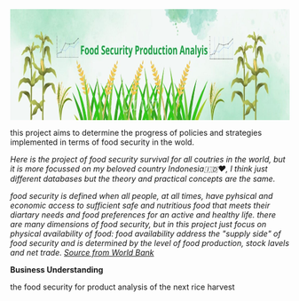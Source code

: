 <img align="center" alt="coding" src="https://github.com/MujibSukriLuman/food-security-production-analysis/blob/main/food%20security.jpg" width="1200" height="200" style="max-width: 100%;">

this project aims to determine the progress of policies and strategies implemented in terms of food security in the wold.

*Here is the project of food security survival for all coutries in the world, but it is more focussed on my beloved country Indonesia🇮🇩♥️, I think just different databases but the theory and practical concepts are the same.*

*food security is defined when all people, at all times, have pyhsical and economic access to sufficient safe and nutritious food that meets their diartary needs and food preferences for an active and healthy life. there are many dimensions of food security, but in this project just focus on physical availability of food: food availability address the "supply side" of food security and is determined by the level of food production, stock lavels and net trade. [Source from World Bank](https://www.worldbank.org/en/topic/agriculture/brief/food-security-update/what-is-food-security)*

**Business Understanding**

the food security for product analysis of the next rice harvest 
